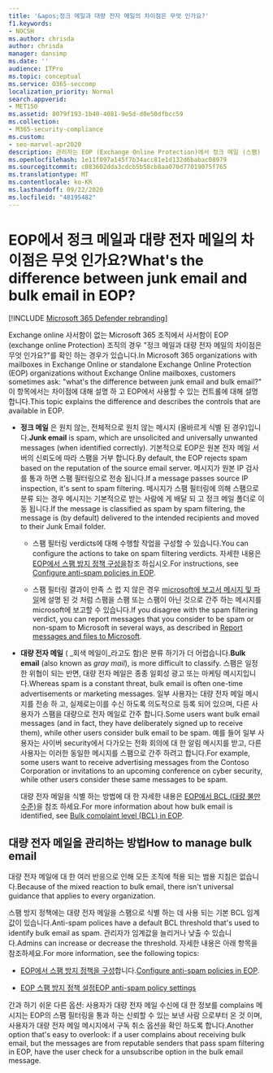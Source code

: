 ```yaml
---
title: '&apos;정크 메일과 대량 전자 메일의 차이점은 무엇 인가요?'
f1.keywords:
- NOCSH
ms.author: chrisda
author: chrisda
manager: dansimp
ms.date: ''
audience: ITPro
ms.topic: conceptual
ms.service: O365-seccomp
localization_priority: Normal
search.appverid:
- MET150
ms.assetid: 8079f193-1b40-4081-9e5d-d0e50dfbcc59
ms.collection:
- M365-security-compliance
ms.custom:
- seo-marvel-apr2020
description: 관리자는 EOP (Exchange Online Protection)에서 정크 메일 (스팸) 및 대량 전자 메일 (회색 메일) 간의 차이점에 대해 알아볼 수 있습니다.
ms.openlocfilehash: 1e11f897a145f7b34acc81e1d132d6babac08979
ms.sourcegitcommit: c083602dda3cdcb5b58cb8aa070d77019075f765
ms.translationtype: MT
ms.contentlocale: ko-KR
ms.lasthandoff: 09/22/2020
ms.locfileid: "48195482"
---
```

# <a name="whats-the-difference-between-junk-email-and-bulk-email-in-eop"></a><span data-ttu-id="f6703-103">EOP에서 정크 메일과 대량 전자 메일의 차이점은 무엇 인가요?</span><span class="sxs-lookup"><span data-stu-id="f6703-103">What's the difference between junk email and bulk email in EOP?</span></span>

[!INCLUDE [Microsoft 365 Defender rebranding](../includes/microsoft-defender-for-office.md)]


<span data-ttu-id="f6703-104">Exchange online 사서함이 없는 Microsoft 365 조직에서 사서함이 EOP (exchange online Protection) 조직의 경우 "정크 메일과 대량 전자 메일의 차이점은 무엇 인가요?"를 확인 하는 경우가 있습니다.</span><span class="sxs-lookup"><span data-stu-id="f6703-104">In Microsoft 365 organizations with mailboxes in Exchange Online or standalone Exchange Online Protection (EOP) organizations without Exchange Online mailboxes, customers sometimes ask: "what's the difference between junk email and bulk email?"</span></span> <span data-ttu-id="f6703-105">이 항목에서는 차이점에 대해 설명 하 고 EOP에서 사용할 수 있는 컨트롤에 대해 설명 합니다.</span><span class="sxs-lookup"><span data-stu-id="f6703-105">This topic explains the difference and describes the controls that are available in EOP.</span></span>

- <span data-ttu-id="f6703-106">**정크 메일** 은 원치 않는, 전체적으로 원치 않는 메시지 (올바르게 식별 된 경우)입니다.</span><span class="sxs-lookup"><span data-stu-id="f6703-106">**Junk email** is spam, which are unsolicited and universally unwanted messages (when identified correctly).</span></span> <span data-ttu-id="f6703-107">기본적으로 EOP은 원본 전자 메일 서버의 신뢰도에 따라 스팸을 거부 합니다.</span><span class="sxs-lookup"><span data-stu-id="f6703-107">By default, the EOP rejects spam based on the reputation of the source email server.</span></span> <span data-ttu-id="f6703-108">메시지가 원본 IP 검사를 통과 하면 스팸 필터링으로 전송 됩니다.</span><span class="sxs-lookup"><span data-stu-id="f6703-108">If a message passes source IP inspection, it's sent to spam filtering.</span></span> <span data-ttu-id="f6703-109">메시지가 스팸 필터링에 의해 스팸으로 분류 되는 경우 메시지는 기본적으로 받는 사람에 게 배달 되 고 정크 메일 폴더로 이동 됩니다.</span><span class="sxs-lookup"><span data-stu-id="f6703-109">If the message is classified as spam by spam filtering, the message is (by default) delivered to the intended recipients and moved to their Junk Email folder.</span></span>

  - <span data-ttu-id="f6703-110">스팸 필터링 verdicts에 대해 수행할 작업을 구성할 수 있습니다.</span><span class="sxs-lookup"><span data-stu-id="f6703-110">You can configure the actions to take on spam filtering verdicts.</span></span> <span data-ttu-id="f6703-111">자세한 내용은 [EOP에서 스팸 방지 정책 구성을](configure-your-spam-filter-policies.md)참조 하십시오.</span><span class="sxs-lookup"><span data-stu-id="f6703-111">For instructions, see [Configure anti-spam policies in EOP](configure-your-spam-filter-policies.md).</span></span>

  - <span data-ttu-id="f6703-112">스팸 필터링 결과이 만족 스 럽 지 않은 경우 [microsoft에 보고서 메시지 및 파일](report-junk-email-messages-to-microsoft.md)에 설명 된 것 처럼 스팸을 스팸 또는 스팸이 아닌 것으로 간주 하는 메시지를 microsoft에 보고할 수 있습니다.</span><span class="sxs-lookup"><span data-stu-id="f6703-112">If you disagree with the spam filtering verdict, you can report messages that you consider to be spam or non-spam to Microsoft in several ways, as described in [Report messages and files to Microsoft](report-junk-email-messages-to-microsoft.md).</span></span>

- <span data-ttu-id="f6703-113">**대량 전자 메일** ( _회색 메일이_라고도 함)은 분류 하기가 더 어렵습니다.</span><span class="sxs-lookup"><span data-stu-id="f6703-113">**Bulk email** (also known as _gray mail_), is more difficult to classify.</span></span> <span data-ttu-id="f6703-114">스팸은 일정 한 위협이 되는 반면, 대량 전자 메일은 종종 일회성 광고 또는 마케팅 메시지입니다.</span><span class="sxs-lookup"><span data-stu-id="f6703-114">Whereas spam is a constant threat, bulk email is often one-time advertisements or marketing messages.</span></span> <span data-ttu-id="f6703-115">일부 사용자는 대량 전자 메일 메시지를 전송 하 고, 실제로는이를 수신 하도록 의도적으로 등록 되어 있으며, 다른 사용자가 스팸을 대량으로 전자 메일로 간주 합니다.</span><span class="sxs-lookup"><span data-stu-id="f6703-115">Some users want bulk email messages (and in fact, they have deliberately signed up to receive them), while other users consider bulk email to be spam.</span></span> <span data-ttu-id="f6703-116">예를 들어 일부 사용자는 사이버 security에서 다가오는 전화 회의에 대 한 알림 메시지를 받고, 다른 사용자는 이러한 동일한 메시지를 스팸으로 간주 하려고 합니다.</span><span class="sxs-lookup"><span data-stu-id="f6703-116">For example, some users want to receive advertising messages from the Contoso Corporation or invitations to an upcoming conference on cyber security, while other users consider these same messages to be spam.</span></span>

  <span data-ttu-id="f6703-117">대량 전자 메일을 식별 하는 방법에 대 한 자세한 내용은 [EOP에서 BCL (대량 불만 수준)](bulk-complaint-level-values.md)을 참조 하세요.</span><span class="sxs-lookup"><span data-stu-id="f6703-117">For more information about how bulk email is identified, see [Bulk complaint level (BCL) in EOP](bulk-complaint-level-values.md).</span></span>

## <a name="how-to-manage-bulk-email"></a><span data-ttu-id="f6703-118">대량 전자 메일을 관리하는 방법</span><span class="sxs-lookup"><span data-stu-id="f6703-118">How to manage bulk email</span></span>

<span data-ttu-id="f6703-119">대량 전자 메일에 대 한 여러 반응으로 인해 모든 조직에 적용 되는 범용 지침은 없습니다.</span><span class="sxs-lookup"><span data-stu-id="f6703-119">Because of the mixed reaction to bulk email, there isn't universal guidance that applies to every organization.</span></span>

<span data-ttu-id="f6703-120">스팸 방지 정책에는 대량 전자 메일을 스팸으로 식별 하는 데 사용 되는 기본 BCL 임계값이 있습니다.</span><span class="sxs-lookup"><span data-stu-id="f6703-120">Anti-spam polices have a default BCL threshold that's used to identify bulk email as spam.</span></span> <span data-ttu-id="f6703-121">관리자가 임계값을 늘리거나 낮출 수 있습니다.</span><span class="sxs-lookup"><span data-stu-id="f6703-121">Admins can increase or decrease the threshold.</span></span> <span data-ttu-id="f6703-122">자세한 내용은 아래 항목을 참조하세요.</span><span class="sxs-lookup"><span data-stu-id="f6703-122">For more information, see the following topics:</span></span>

- <span data-ttu-id="f6703-123">[EOP에서 스팸 방지 정책을 구성](configure-your-spam-filter-policies.md)합니다.</span><span class="sxs-lookup"><span data-stu-id="f6703-123">[Configure anti-spam policies in EOP](configure-your-spam-filter-policies.md).</span></span>

- [<span data-ttu-id="f6703-124">EOP 스팸 방지 정책 설정</span><span class="sxs-lookup"><span data-stu-id="f6703-124">EOP anti-spam policy settings</span></span>](recommended-settings-for-eop-and-office365-atp.md#eop-anti-spam-policy-settings)

<span data-ttu-id="f6703-125">간과 하기 쉬운 다른 옵션: 사용자가 대량 전자 메일 수신에 대 한 정보를 complains 메시지는 EOP의 스팸 필터링을 통과 하는 신뢰할 수 있는 보낸 사람 으로부터 온 것 이며, 사용자가 대량 전자 메일 메시지에서 구독 취소 옵션을 확인 하도록 합니다.</span><span class="sxs-lookup"><span data-stu-id="f6703-125">Another option that's easy to overlook: if a user complains about receiving bulk email, but the messages are from reputable senders that pass spam filtering in EOP, have the user check for a unsubscribe option in the bulk email message.</span></span>
